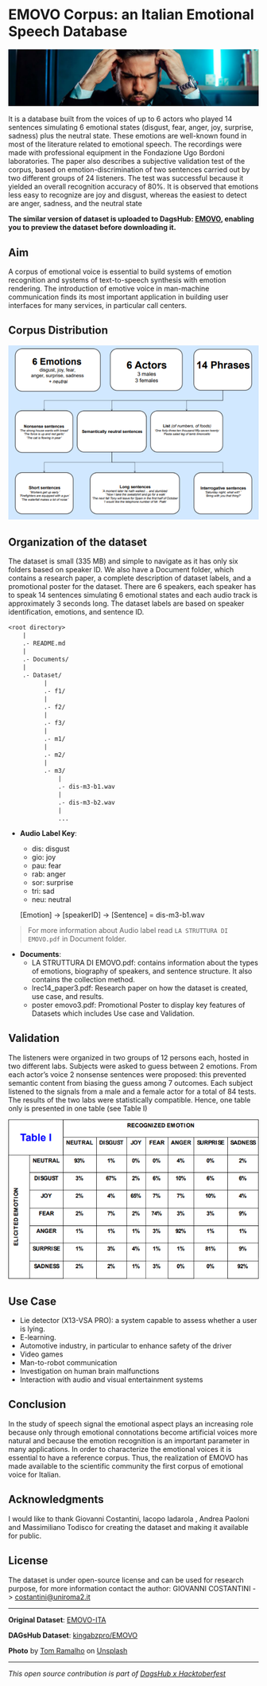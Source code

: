 # EMOVO Corpus: an Italian Emotional Speech Database

![image3](../assets/EMOVO/image3.jpg)

It is a database built from the voices of up to 6 actors who played 14 sentences simulating 6 emotional states (disgust, fear, anger, joy, surprise, sadness) plus the neutral state. These emotions are well-known found in most of the literature related to emotional speech. The recordings were made with professional equipment in the Fondazione Ugo Bordoni laboratories. The paper also describes a subjective validation test of the corpus, based on emotion-discrimination of two sentences carried out by two different groups of 24 listeners. The test was successful because it yielded an overall recognition accuracy of 80%. It is observed that emotions less easy to recognize are joy and disgust, whereas the easiest to detect are anger, sadness, and the neutral state

**The similar version of dataset is uploaded to DagsHub: [EMOVO](https://dagshub.com/kingabzpro/EMOVO), enabling you to preview the dataset before downloading it.**

## Aim

A corpus of emotional voice is essential to build systems  of emotion recognition and systems of text-to-speech  synthesis with emotion rendering. The introduction of emotive voice in man-machine  communication finds its most important application in  building user interfaces for many services, in particular  call centers.

## Corpus Distribution

![image1](../assets/EMOVO/Image1.png)

## Organization of the dataset

The dataset is small (335 MB) and simple to navigate as it has only six folders based on speaker ID. We also have a Document folder, which contains a research paper, a complete description of dataset labels, and a promotional poster for the dataset. There are 6 speakers, each speaker has to speak 14 sentences simulating 6 emotional states and each audio track is approximately 3 seconds long. The dataset labels are based on speaker identification, emotions, and sentence ID.

```
<root directory>
    |
    .- README.md
    |
    .- Documents/
    |
    .- Dataset/
          |
          .- f1/
          |
          .- f2/
          |
          .- f3/
          |
          .- m1/
          |
          .- m2/
          |
          .- m3/
          	  |
          	  .- dis-m3-b1.wav
          	  |
          	  .- dis-m3-b2.wav
          	  |
          	  ...
```

- **Audio Label Key**:

  - dis: disgust
  - gio: joy
  - pau: fear
  - rab: anger
  - sor: surprise
  - tri: sad
  - neu: neutral 

  [Emotion] -> [speakerID] -> [Sentence] = dis-m3-b1.wav

> For more information about Audio label read `LA STRUTTURA DI EMOVO.pdf` in Document folder. 

- **Documents**: 
  - LA STRUTTURA DI EMOVO.pdf: contains information about the types of emotions, biography of speakers, and sentence structure. It also contains the collection method. 
  - lrec14_paper3.pdf: Research paper on how the dataset is created, use case, and results.
  - poster emovo3.pdf: Promotional Poster to display key features of Datasets which includes Use case and Validation.

## Validation

The listeners were organized in two groups of 12 persons each, hosted  in two different labs. Subjects were asked to guess between 2 emotions. From each actor’s voice 2 nonsense sentences were proposed: this  prevented semantic content from biasing the guess among 7 outcomes. Each subject listened to the signals from a male and a female actor for a  total of 84 tests. The results of the two labs were statistically compatible. Hence, one  table only is presented in one table (see Table I)

![table1](../assets/EMOVO/Image2.png)

## Use Case

- Lie detector (X13-VSA PRO): a system capable to assess whether a  user is lying. 
- E-learning.
- Automotive industry, in particular to enhance safety of the driver
- Video games
- Man-to-robot communication
- Investigation on human brain malfunctions
- Interaction with audio and visual entertainment systems

## Conclusion 

In the study of speech signal the emotional aspect plays an  increasing role because only through emotional  connotations become artificial voices more natural and  because the emotion recognition is an important parameter  in many applications. In order to characterize the  emotional voices it is essential to have a reference corpus.  Thus, the realization of EMOVO has made available to  the scientific community the first corpus of emotional  voice for Italian. 

## Acknowledgments

I would like to thank Giovanni Costantini, Iacopo Iadarola , Andrea Paoloni and Massimiliano Todisco for creating the dataset and making it available for public. 

## License 

The dataset is under open-source license and can be used for research purpose, for more information contact the author: GIOVANNI COSTANTINI -> costantini@uniroma2.it

---

**Original Dataset**: [EMOVO-ITA](http://voice.fub.it/activities/corpora/emovo/index.html)

**DAGsHub Dataset**: [kingabzpro/EMOVO](https://dagshub.com/kingabzpro/EMOVO)

**Photo** by <a href="https://unsplash.com/@tomramalho?utm_source=unsplash&utm_medium=referral&utm_content=creditCopyText">Tom Ramalho</a> on <a href="https://unsplash.com/s/photos/italian-emotions?utm_source=unsplash&utm_medium=referral&utm_content=creditCopyText">Unsplash</a>

---

*This open source contribution is part of [DagsHub x Hacktoberfest](https://dagshub.com/blog/hacktoberfest-x-dagshub-2/)*

